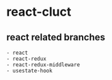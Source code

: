 # react-cluct
## react related branches
    - react
    - react-redux
    - react-redux-middleware
    - usestate-hook
